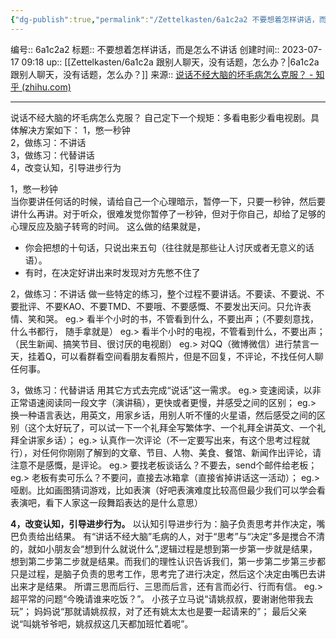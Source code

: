```yaml
---
{"dg-publish":true,"permalink":"/Zettelkasten/6a1c2a2 不要想着怎样讲话，而是怎么不讲话/","dgPassFrontmatter":true}
---
```


编号:: 6a1c2a2
标题:: 不要想着怎样讲话，而是怎么不讲话
创建时间:: 2023-07-17 09:18
up:: [[Zettelkasten/6a1c2a 跟别人聊天，没有话题，怎么办？\|6a1c2a 跟别人聊天，没有话题，怎么办？]]
来源:: [说话不经大脑的坏毛病怎么克服？ - 知乎 (zhihu.com)](https://www.zhihu.com/question/20490526/answer/19367684)

---

说话不经大脑的坏毛病怎么克服？
自己定下一个规矩：多看电影少看电视剧。具体解决方案如下：
1，憋一秒钟  
2，做练习：不讲话  
3，做练习：代替讲话  
4，改变认知，引导进步行为

1，憋一秒钟  
当你要讲任何话的时候，请给自己一个心理暗示，暂停一下，只要一秒钟，然后要讲什么再讲。对于听众，很难发觉你暂停了一秒钟，但对于你自己，却给了足够的心理反应及脑子转弯的时间。
这么做的结果就是，
- 你会把想的十句话，只说出来五句（往往就是那些让人讨厌或者无意义的话语）。
- 有时，在决定好讲出来时发现对方先憋不住了

2，做练习：不讲话
做一些特定的练习，整个过程不要讲话。不要读、不要说、不要批评、不要KAO、不要TMD、不要哦、不要感慨、不要发出天问。只允许表情、笑和哭。
eg.> 看半个小时的书，不管看到什么，不要出声；（不要刻意找，什么书都行， 随手拿就是）
eg.> 看半个小时的电视，不管看到什么，不要出声；（民生新闻、搞笑节目、很讨厌的电视剧）
eg.> 对QQ（微博微信）进行禁言一天，挂着Q，可以看群看空间看朋友看照片，但是不回复，不评论，不找任何人聊任何事。

3，做练习：代替讲话
用其它方式去完成“说话”这一需求。
eg.> 变速阅读，以非正常语速阅读同一段文字（演讲稿），更快或者更慢，并感受之间的区别；
eg.> 换一种语言表达，用英文，用家乡话，用别人听不懂的火星语，然后感受之间的区别（这个太好玩了，可以试一下一个礼拜全写繁体字、一个礼拜全讲英文、一个礼拜全讲家乡话）；
eg.> 认真作一次评论（不一定要写出来，有这个思考过程就行），对任何你刚刚了解到的文章、节目、人物、美食、餐馆、新闻作出评论，请注意不是感慨，是评论。
eg.> 要找老板谈话么？不要去，send个邮件给老板；
eg.> 老板有卖可乐么？不要问，直接去冰箱拿（直接省掉讲话这一活动）；
eg.> 哑剧。比如画图猜词游戏，比如表演（好吧表演难度比较高但最少我们可以学会看表演吧，看下人家这一段舞蹈表达的是什么意思）

**4，改变认知，引导进步行为。**
以认知引导进步行为：脑子负责思考并作决定，嘴巴负责给出结果。
有“讲话不经大脑”毛病的人，对于“思考”与“决定”多是搅合不清的，就如小朋友会“想到什么就说什么”,逻辑过程是想到第一步第一步就是结果，想到第二步第二步就是结果。而我们的理性认识告诉我们，第一步第二步第三步都只是过程，是脑子负责的思考工作，思考完了进行决定，然后这个决定由嘴巴去讲出来才是结果。
所谓三思而后行、三思而后言，还有言而必行、行而有信。
eg.>
超平常的问题“今晚请谁来吃饭？”。
小孩子立马说“请姚叔叔，要谢谢他带我去玩”；
妈妈说“那就请姚叔叔，对了还有姚太太也是要一起请来的”；
最后父亲说“叫姚爷爷吧，姚叔叔这几天都加班忙着呢”。